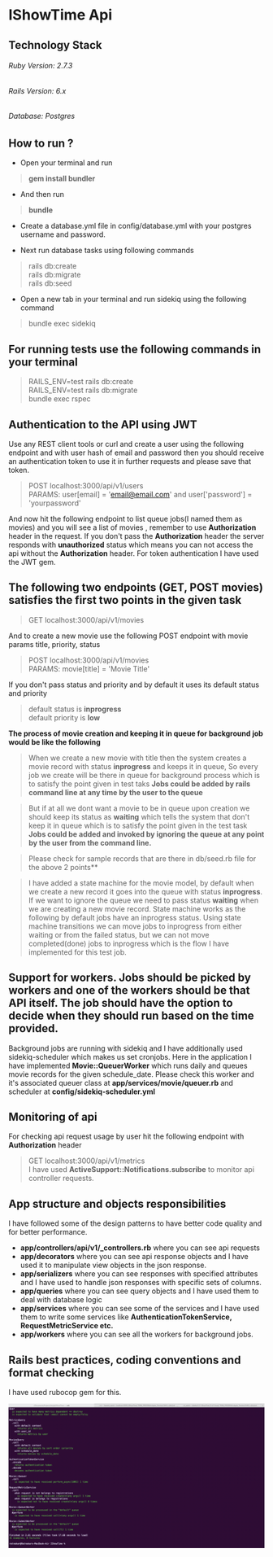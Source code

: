 # IShowTime Api
## Technology Stack
###### Ruby Version: 2.7.3
###### Rails Version: 6.x
###### Database: Postgres

## How to run ?
* Open your terminal and run 
 > **gem install bundler** 

* And then run 
 > **bundle**

* Create a database.yml file in config/database.yml with your postgres username and password.

* Next run database tasks using following commands
 > rails db:create <br/>
 > rails db:migrate <br/>
 > rails db:seed

* Open a new tab in your terminal and run sidekiq using the following command
 > bundle exec sidekiq

## For running tests use the following commands in your terminal
 > RAILS_ENV=test rails db:create <br/>
 > RAILS_ENV=test rails db:migrate <br/>
 > bundle exec rspec

## Authentication to the API using JWT

Use any REST client tools or curl and create a user using the following endpoint and with user hash of email and password then you should receive an authentication token to use it in further requests and please save that token.

  > POST localhost:3000/api/v1/users <br/>
  > PARAMS: user[email] = 'email@email.com' and user['password'] = 'yourpassword'

And now hit the following endpoint to list queue jobs(I named them as movies) and you will see a list of movies , remember to use **Authorization** header in the request. If you don't pass the **Authorization** header the server responds with **unauthorized** status which means you can not access the api without the **Authorization** header. For token authentication I have used the JWT gem.

## The following two endpoints (GET, POST movies) satisfies the first two points in the given task
  > GET localhost:3000/api/v1/movies

And to create a new movie use the following POST endpoint with movie params title, priority, status
  > POST localhost:3000/api/v1/movies <br/>
  > PARAMS: movie[title] = 'Movie Title'

If you don't pass status and priority and by default it uses its default status and priority
  > default status is **inprogress** <br/>
  > default priority is **low**



**The process of movie creation and keeping it in queue for background job would be like the following**
  > When we create a new movie with title then the system creates a movie record with status **inprogress** and keeps it in queue, So every job we create will be there in queue for background process which is to satisfy the point given in test taks **Jobs could be added by rails command line at any time by the user to the queue**

  > But if at all we dont want a movie to be in queue upon creation we should keep its status as **waiting** which tells the system that don't keep it in queue which is to satisfy the point given in the test task **Jobs could be added and invoked by ignoring the queue at any point by the user from the command line.**
  
  > Please check for sample records that are there in db/seed.rb file for the above 2 points**
  
  > I have added a state machine for the movie model, by default when we create a new record it goes into the queue with status **inprogress**. If we want to ignore the queue we need to pass status **waiting** when we are creating a new movie record. State machine works as the following by default jobs have an inprogress status. Using state machine transitions we can move jobs to inprogress from either waiting or from the failed status, but we can not move completed(done) jobs to inprogress which is the flow I have implemented for this test job.

## Support for workers. Jobs should be picked by workers and one of the workers should be that API itself. The job should have the option to decide when they should run based on the time provided.

  Background jobs are running with sidekiq and I have additionally used sidekiq-scheduler which makes us set cronjobs. Here in the application I have implemented 
**Movie::QueuerWorker** which runs daily and queues movie records for the given schedule_date. Please check this worker and it's associated queuer class at **app/services/movie/queuer.rb** and scheduler at **config/sidekiq-scheduler.yml**


## Monitoring of api
For checking api request usage by user hit the following endpoint with **Authorization** header

  > GET localhost:3000/api/v1/metrics <br/>
  > I have used **ActiveSupport::Notifications.subscribe** to monitor api controller requests.

## App structure and objects responsibilities

I have followed some of the design patterns to have better code quality and for better performance.

- **app/controllers/api/v1/_controllers.rb** where you can see api requests
- **app/decorators** where you can see api response objects and I have used it to manipulate view objects in the json response.
- **app/serializers** where you can see responses with specified attributes and I have used to handle json responses with specific sets of columns.
- **app/queries** where you can see query objects and I have used them to deal with database logic
- **app/services** where you can see some of the services and I have used them to write some services like **AuthenticationTokenService, RequestMetricService etc.**
- **app/workers** where you can see all the workers for background jobs.

## Rails best practices, coding conventions and format checking

I have used rubocop gem for this.

![Rspec Tests](/public/rspec_tests.png)
